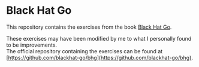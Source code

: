 # Black Hat Go

This repository contains the exercises from the book [Black Hat Go](https://nostarch.com/blackhatgo).  

These exercises may have been modified by me to what I personally found to be improvements.  
The official repository containing the exercises can be found at [https://github.com/blackhat-go/bhg](https://github.com/blackhat-go/bhg).
